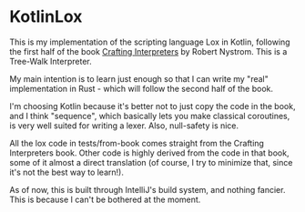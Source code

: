 # KotlinLox

This is my implementation of the scripting language Lox in Kotlin, following the first half of the book [Crafting Interpreters](https://craftinginterpreters.com/index.html) by Robert Nystrom.
This is a Tree-Walk Interpreter.

My main intention is to learn just enough so that I can write my "real" implementation in Rust - which will follow the second half of the book.

I'm choosing Kotlin because it's better not to just copy the code in the book, and I think "sequence", which basically lets you make classical coroutines, is very well suited for writing a lexer. Also, null-safety is nice.

All the lox code in tests/from-book comes straight from the Crafting Interpreters book. Other code is highly derived from the code in that book, some of it almost a direct translation (of course, I try to minimize that, since it's not the best way to learn!).

As of now, this is built through IntelliJ's build system, and nothing fancier. This is because I can't be bothered at the moment.